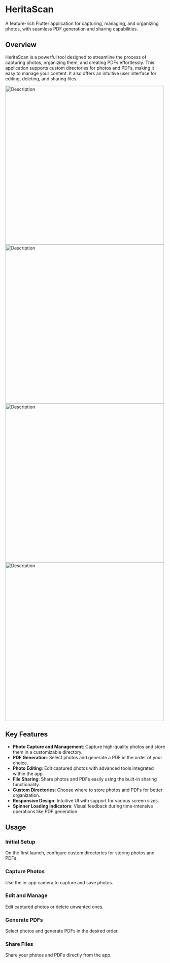 # HeritaScan

A feature-rich Flutter application for capturing, managing, and organizing photos, with seamless PDF generation and sharing capabilities.

## Overview

HeritaScan is a powerful tool designed to streamline the process of capturing photos, organizing them, and creating PDFs effortlessly. This application supports custom directories for photos and PDFs, making it easy to manage your content. It also offers an intuitive user interface for editing, deleting, and sharing files.

<img src="https://github.com/user-attachments/assets/b619af55-639d-4142-a921-8dffe4a45bc1" alt="Description" height="500">
<img src="https://github.com/user-attachments/assets/7d0119c6-cb4a-4c96-8895-5a147b602564" alt="Description" height="500">
<img src="https://github.com/user-attachments/assets/fd7e0e9c-363c-4ce8-aec6-c0ef95ba8665" alt="Description" height="500">
<img src="https://github.com/user-attachments/assets/19176947-13b6-4dfb-a1a1-55824f31c642" alt="Description" height="500">



## Key Features

- **Photo Capture and Management**: Capture high-quality photos and store them in a customizable directory.
- **PDF Generation**: Select photos and generate a PDF in the order of your choice.
- **Photo Editing**: Edit captured photos with advanced tools integrated within the app.
- **File Sharing**: Share photos and PDFs easily using the built-in sharing functionality.
- **Custom Directories**: Choose where to store photos and PDFs for better organization.
- **Responsive Design**: Intuitive UI with support for various screen sizes.
- **Spinner Loading Indicators**: Visual feedback during time-intensive operations like PDF generation.

## Usage

### Initial Setup
On the first launch, configure custom directories for storing photos and PDFs.

### Capture Photos
Use the in-app camera to capture and save photos.

### Edit and Manage
Edit captured photos or delete unwanted ones.

### Generate PDFs
Select photos and generate PDFs in the desired order.

### Share Files
Share your photos and PDFs directly from the app.
